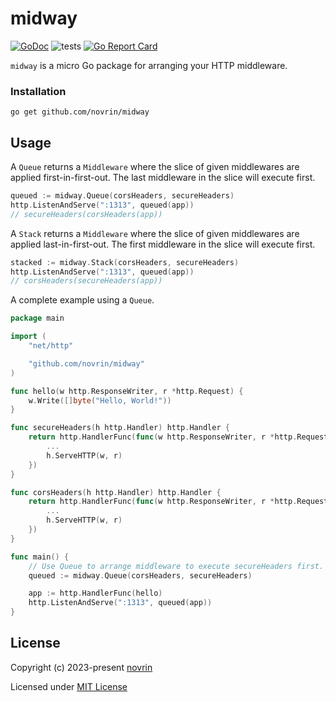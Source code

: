 # midway

[![GoDoc](https://godoc.org/github.com/novrin/midway?status.svg)](https://pkg.go.dev/github.com/novrin/midway) 
![tests](https://github.com/novrin/midway/workflows/tests/badge.svg) 
[![Go Report Card](https://goreportcard.com/badge/github.com/novrin/midway)](https://goreportcard.com/report/github.com/novrin/midway)

`midway` is a micro Go package for arranging your HTTP middleware.

### Installation

```shell
go get github.com/novrin/midway
``` 

## Usage

A `Queue` returns a `Middleware` where the slice of given middlewares are applied first-in-first-out. The last middleware in the slice will execute first.

```go
queued := midway.Queue(corsHeaders, secureHeaders)
http.ListenAndServe(":1313", queued(app))
// secureHeaders(corsHeaders(app))
```

A `Stack` returns a `Middleware` where the slice of given middlewares are applied last-in-first-out. The first middleware in the slice will execute first.

```go
stacked := midway.Stack(corsHeaders, secureHeaders)
http.ListenAndServe(":1313", queued(app))
// corsHeaders(secureHeaders(app))
```

A complete example using a `Queue`.

```go
package main

import (
	"net/http"

	"github.com/novrin/midway"
)

func hello(w http.ResponseWriter, r *http.Request) {
	w.Write([]byte("Hello, World!"))
}

func secureHeaders(h http.Handler) http.Handler {
	return http.HandlerFunc(func(w http.ResponseWriter, r *http.Request) {
		...
		h.ServeHTTP(w, r)
	})
}

func corsHeaders(h http.Handler) http.Handler {
	return http.HandlerFunc(func(w http.ResponseWriter, r *http.Request) {
		...
		h.ServeHTTP(w, r)
	})
}

func main() {
	// Use Queue to arrange middleware to execute secureHeaders first.
	queued := midway.Queue(corsHeaders, secureHeaders)

	app := http.HandlerFunc(hello)
	http.ListenAndServe(":1313", queued(app))
}
```

## License

Copyright (c) 2023-present [novrin](https://github.com/novrin)

Licensed under [MIT License](./LICENSE)